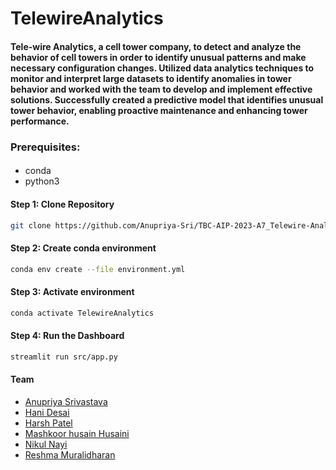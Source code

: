 # TelewireAnalytics #

#### Tele-wire Analytics, a cell tower company, to detect and analyze the behavior of cell towers in order to identify unusual patterns and make necessary configuration changes. Utilized data analytics techniques to monitor and interpret large datasets to identify anomalies in tower behavior and worked with the team to develop and implement effective solutions. Successfully created a predictive model that identifies unusual tower behavior, enabling proactive maintenance and enhancing tower performance.  ####


### Prerequisites: ###
####
- conda
- python3
####
#### Step 1: Clone Repository ####
```sh
git clone https://github.com/Anupriya-Sri/TBC-AIP-2023-A7_Telewire-Analytics.git
```

#### Step 2: Create conda environment ####
```sh
conda env create --file environment.yml
```

#### Step 3: Activate environment ####
```sh
conda activate TelewireAnalytics
```

#### Step 4: Run the Dashboard ####
```sh
streamlit run src/app.py
```

#### Team
* [Anupriya Srivastava](https://github.com/Anupriya-Sri)
* [Hani Desai](https://github.com/HaniDesai)
* [Harsh Patel](https://github.com/harshpatel111198)
* [Mashkoor husain Husaini](https://github.com/)
* [Nikul Nayi](https://github.com/nikulnayi)
* [Reshma Muralidharan](https://github.com/reshmamuralidharanpillai)